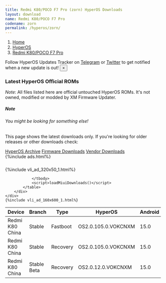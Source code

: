 ```yaml
---
title: Redmi K80/POCO F7 Pro (zorn) HyperOS Downloads
layout: download
name: Redmi K80/POCO F7 Pro
codename: zorn
permalink: /hyperos/zorn/
---
```

<nav aria-label="breadcrumb">
    <ol class="breadcrumb">
        <li class="breadcrumb-item"><a href="/">Home</a></li>
        <li class="breadcrumb-item"><a href="/hyperos/">HyperOS</a></li>
        <li class="breadcrumb-item active" aria-current="page"><a href="/hyperos/zorn/">Redmi K80/POCO F7 Pro</a></li>
    </ol>
</nav>
<div class="alert alert-primary alert-dismissible fade show" role="alert">
    Follow HyperOS Updates Tracker on <a href="https://t.me/MIUIUpdatesTracker" class="alert-link">Telegram</a>
     or <a href="https://twitter.com/MiFwUpdater" class="alert-link">Twitter</a> to get notified when a new update is out!
    <button type="button" class="close" data-dismiss="alert" aria-label="Close">
        <span aria-hidden="true">&times;</span>
    </button>
</div>

### Latest HyperOS Official ROMs
*Note*: All files listed here are official untouched HyperOS ROMs. It's not owned, modified or modded by XM Firmware Updater.
<div class="card">
  <div class="card-body">
    <h5 class="card-title">Note</h5>
    <h6 class="card-subtitle mb-2 text-muted">You might be looking for something else!</h6>
    <p class="card-text">This page shows the latest downloads only.
     If you're looking for older releases or other downloads check:</p>
    <a href="/archive/hyperos/zorn/" class="card-link">HyperOS Archive</a>
    <a href="/firmware/zorn/" class="card-link">Firmware Downloads</a>
    <a href="/vendor/zorn/" class="card-link">Vendor Downloads</a>
  </div>
</div>
{%include ads.html%}
<div class="row justify-content-center">
    <div class="col-10">
        <div class="table-responsive-md" style="margin-top: 25px;">
            {%include vli_ad_320x50_1.html%}
            <table id="miui" class="display dt-responsive nowrap compact table table-striped table-hover table-sm">
                <thead class="thead-dark">
                    <tr>
                        <th data-ref="device">Device</th>
                        <th data-ref="branch">Branch</th>
                        <th data-ref="type">Type</th>
                        <th data-ref="miui">HyperOS</th>
                        <th data-ref="android">Android</th>
                        <th data-ref="size">Size</th>
                        <th data-ref="size">Date</th>
                        <th data-ref="link">Link</th>
                    </tr>
                </thead>
                <tbody>
                <tr><td>Redmi K80 China</td><td>Stable</td><td>Fastboot</td><td>OS2.0.105.0.VOKCNXM</td><td>15.0</td><td>9.2 GB</td><td>2025-03-10</td><td><a href="/hyperos/zorn/stable/OS2.0.105.0.VOKCNXM/">Download</a></td></tr>
<tr><td>Redmi K80 China</td><td>Stable</td><td>Recovery</td><td>OS2.0.105.0.VOKCNXM</td><td>15.0</td><td>7.2 GB</td><td>2025-03-01</td><td><a href="/hyperos/zorn/stable/OS2.0.105.0.VOKCNXM/">Download</a></td></tr>
<tr><td>Redmi K80 China</td><td>Stable Beta</td><td>Recovery</td><td>OS2.0.12.0.VOKCNXM</td><td>15.0</td><td>7.1 GB</td><td>2024-12-12</td><td><a href="/hyperos/zorn/stable beta/OS2.0.12.0.VOKCNXM/">Download</a></td></tr>

                </tbody>
                <script>loadMiuiDownloads()</script>
            </table>
        </div>
    </div>
    {%include vli_ad_160x600_1.html%}
</div>
